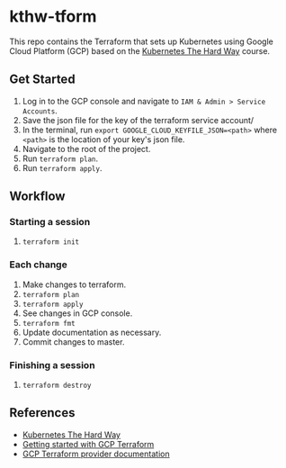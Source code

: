 # kthw-tform
This repo contains the Terraform that sets up Kubernetes using Google Cloud Platform (GCP) based on the [Kubernetes The Hard Way](https://github.com/kelseyhightower/kubernetes-the-hard-way/blob/master/) course.

## Get Started

1. Log in to the GCP console and navigate to `IAM & Admin > Service Accounts`.
1. Save the json file for the key of the terraform service account/
1. In the terminal, run `export GOOGLE_CLOUD_KEYFILE_JSON=<path>` where `<path>` is the location of your key's json file.
1. Navigate to the root of the project.
1. Run `terraform plan`.
1. Run `terraform apply`.

## Workflow

### Starting a session
1. `terraform init`

### Each change
1. Make changes to terraform.
1. `terraform plan`
1. `terraform apply`
1. See changes in GCP console.
1. `terraform fmt`
1. Update documentation as necessary.
1. Commit changes to master.

### Finishing a session
1. `terraform destroy`

## References

- [Kubernetes The Hard Way](https://github.com/kelseyhightower/kubernetes-the-hard-way/blob/master/)
- [Getting started with GCP Terraform](https://www.terraform.io/docs/providers/google/guides/getting_started.html)
- [GCP Terraform provider documentation](https://www.terraform.io/docs/providers/google/index.html)